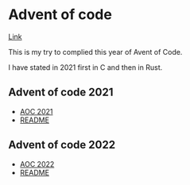 # Advent of code

[Link](http://adventofcode.com)

This is my try to complied this year of Avent of Code.

I have stated in 2021 first in C and then in Rust.

## Advent of code 2021
* [AOC 2021](http://adventofcode.com/2021)
* [README](aoc2021/README.md)

## Advent of code 2022
* [AOC 2022](http://adventofcode.com/2022)
* [README](aoc2022/README.md)

